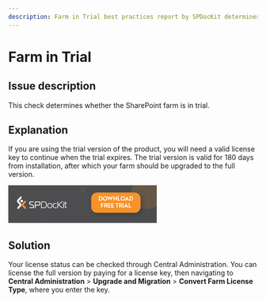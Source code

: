 ```yaml
---
description: Farm in Trial best practices report by SPDocKit determines whether the SharePoint farm is in trial.
---
```


# Farm in Trial

## Issue description

This check determines whether the SharePoint farm is in trial.

## Explanation

If you are using the trial version of the product, you will need a valid license key to continue when the trial expires. The trial version is valid for 180 days from installation, after which your farm should be upgraded to the full version.

[![Download SPDocKit](../../.gitbook/assets/spdockit_download.png)](http://bit.ly/2US0Zna)

## Solution

Your license status can be checked through Central Administration. You can license the full version by paying for a license key, then navigating to **Central Administration** &gt; **Upgrade and Migration** &gt; **Convert Farm License Type**, where you enter the key.

